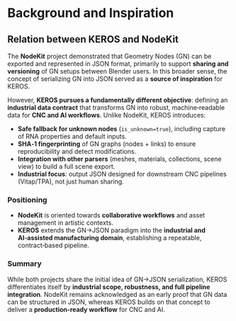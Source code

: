 # Background and Inspiration

## Relation between KEROS and NodeKit

The **NodeKit** project demonstrated that Geometry Nodes (GN) can be exported and represented in JSON format, primarily to support **sharing and versioning** of GN setups between Blender users. In this broader sense, the concept of serializing GN into JSON served as a **source of inspiration** for KEROS.

However, **KEROS pursues a fundamentally different objective**: defining an **industrial data contract** that transforms GN into robust, machine‑readable data for **CNC and AI workflows**. Unlike NodeKit, KEROS introduces:

* **Safe fallback for unknown nodes** (`is_unknown=true`), including capture of RNA properties and default inputs.
* **SHA‑1 fingerprinting** of GN graphs (nodes + links) to ensure reproducibility and detect modifications.
* **Integration with other parsers** (meshes, materials, collections, scene view) to build a full scene export.
* **Industrial focus**: output JSON designed for downstream CNC pipelines (Vitap/TPA), not just human sharing.

### Positioning

* **NodeKit** is oriented towards **collaborative workflows** and asset management in artistic contexts.
* **KEROS** extends the GN→JSON paradigm into the **industrial and AI‑assisted manufacturing domain**, establishing a repeatable, contract‑based pipeline.

### Summary

While both projects share the initial idea of GN→JSON serialization, KEROS differentiates itself by **industrial scope, robustness, and full pipeline integration**. NodeKit remains acknowledged as an early proof that GN data can be structured in JSON, whereas KEROS builds on that concept to deliver a **production‑ready workflow** for CNC and AI.
